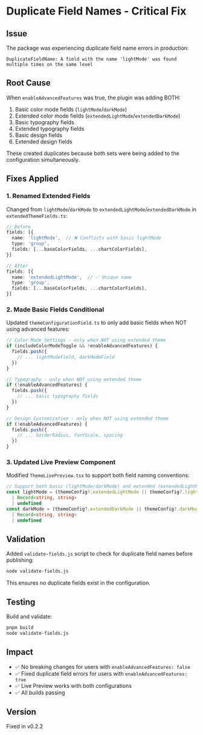 # Duplicate Field Names - Critical Fix

## Issue
The package was experiencing duplicate field name errors in production:
```
DuplicateFieldName: A field with the name 'lightMode' was found multiple times on the same level
```

## Root Cause
When `enableAdvancedFeatures` was true, the plugin was adding BOTH:
1. Basic color mode fields (`lightMode`/`darkMode`)
2. Extended color mode fields (`extendedLightMode`/`extendedDarkMode`)  
3. Basic typography fields
4. Extended typography fields
5. Basic design fields
6. Extended design fields

These created duplicates because both sets were being added to the configuration simultaneously.

## Fixes Applied

### 1. Renamed Extended Fields
Changed from `lightMode`/`darkMode` to `extendedLightMode`/`extendedDarkMode` in `extendedThemeFields.ts`:

```typescript
// Before
fields: [{
  name: 'lightMode',  // ❌ Conflicts with basic lightMode
  type: 'group',
  fields: [...baseColorFields, ...chartColorFields],
}]

// After  
fields: [{
  name: 'extendedLightMode',  // ✅ Unique name
  type: 'group',
  fields: [...baseColorFields, ...chartColorFields],
}]
```

### 2. Made Basic Fields Conditional
Updated `themeConfigurationField.ts` to only add basic fields when NOT using advanced features:

```typescript
// Color Mode Settings - only when NOT using extended theme
if (includeColorModeToggle && !enableAdvancedFeatures) {
  fields.push({
    // ... lightModeField, darkModeField
  })
}

// Typography - only when NOT using extended theme  
if (!enableAdvancedFeatures) {
  fields.push({
    // ... basic typography fields
  })
}

// Design Customization - only when NOT using extended theme
if (!enableAdvancedFeatures) {
  fields.push({
    // ... borderRadius, fontScale, spacing
  })
}
```

### 3. Updated Live Preview Component
Modified `ThemeLivePreview.tsx` to support both field naming conventions:

```typescript
// Support both basic (lightMode/darkMode) and extended (extendedLightMode/extendedDarkMode)
const lightMode = (themeConfig?.extendedLightMode || themeConfig?.lightMode) as
  | Record<string, string>
  | undefined
const darkMode = (themeConfig?.extendedDarkMode || themeConfig?.darkMode) as
  | Record<string, string>
  | undefined
```

## Validation

Added `validate-fields.js` script to check for duplicate field names before publishing:

```bash
node validate-fields.js
```

This ensures no duplicate fields exist in the configuration.

## Testing

Build and validate:
```bash
pnpm build
node validate-fields.js
```

## Impact

- ✅ No breaking changes for users with `enableAdvancedFeatures: false`
- ✅ Fixed duplicate field errors for users with `enableAdvancedFeatures: true`  
- ✅ Live Preview works with both configurations
- ✅ All builds passing

## Version
Fixed in v0.2.2
